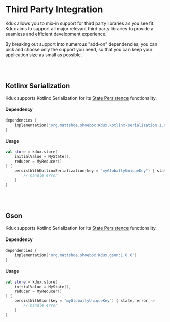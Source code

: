 # Third Party Integration

Kdux allows you to mix-in support for third party libraries as you see fit. Kdux aims to support all major relevant 
third party libraries to provide a seamless and efficient development experience.

By breaking out support into numerous "add-on" dependencies, you can pick and choose only the support you need, so that
you can keep your application size as small as possible.

<br>
<br>

## Kotlinx Serialization

Kdux supports Kotlinx Serialization for its [State Persistence](persistence_enhancer.md) functionality.  

#### Dependency
```kotlin
dependencies {
    implementation("org.mattshoe.shoebox:Kdux.kotlinx-serialization:1.0.6")
}
```
#### Usage

```kotlin
val store = kdux.store(
    initialValue = MyState(),
    reducer = MyReducer()
) {
    persistWithKotlinxSerialization(key = "myGloballyUniqueKey") { state, error ->
        // handle error
    }
}
```

<br>
<br>

## Gson

Kdux supports Kotlinx Serialization for its [State Persistence](persistence_enhancer.md) functionality.

#### Dependency
```kotlin
dependencies {
    implementation("org.mattshoe.shoebox:Kdux.gson:1.0.6")
}
```
#### Usage

```kotlin
val store = kdux.store(
    initialValue = MyState(),
    reducer = MyReducer()
) {
    persistWithGson(key = "myGloballyUniqueKey") { state, error ->
        // handle error
    }
}
```




